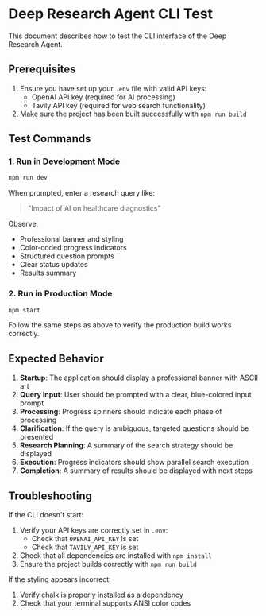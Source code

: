 # Deep Research Agent CLI Test

This document describes how to test the CLI interface of the Deep Research Agent.

## Prerequisites

1. Ensure you have set up your `.env` file with valid API keys:
   - OpenAI API key (required for AI processing)
   - Tavily API key (required for web search functionality)
2. Make sure the project has been built successfully with `npm run build`

## Test Commands

### 1. Run in Development Mode
```bash
npm run dev
```

When prompted, enter a research query like:
> "Impact of AI on healthcare diagnostics"

Observe:
- Professional banner and styling
- Color-coded progress indicators
- Structured question prompts
- Clear status updates
- Results summary

### 2. Run in Production Mode
```bash
npm start
```

Follow the same steps as above to verify the production build works correctly.

## Expected Behavior

1. **Startup**: The application should display a professional banner with ASCII art
2. **Query Input**: User should be prompted with a clear, blue-colored input prompt
3. **Processing**: Progress spinners should indicate each phase of processing
4. **Clarification**: If the query is ambiguous, targeted questions should be presented
5. **Research Planning**: A summary of the search strategy should be displayed
6. **Execution**: Progress indicators should show parallel search execution
7. **Completion**: A summary of results should be displayed with next steps

## Troubleshooting

If the CLI doesn't start:
1. Verify your API keys are correctly set in `.env`:
   - Check that `OPENAI_API_KEY` is set
   - Check that `TAVILY_API_KEY` is set
2. Check that all dependencies are installed with `npm install`
3. Ensure the project builds correctly with `npm run build`

If the styling appears incorrect:
1. Verify chalk is properly installed as a dependency
2. Check that your terminal supports ANSI color codes